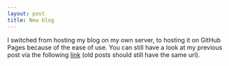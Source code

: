 ```yaml
---
layout: post
title: New blog
---
```


I switched from hosting my blog on my own server, to hosting it on GitHub Pages because of the ease of use. You can still have a look at my previous post via the following [link](./blog/archives/index.html) (old posts should still have the same url).


